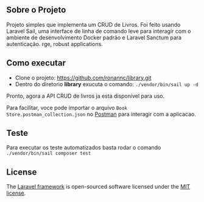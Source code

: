 ## Sobre o Projeto

Projeto simples que implementa um CRUD de Livros. Foi feito usando Laravel Sail, uma interface de linha de comando leve para interagir com o ambiente de
desenvolvimento Docker padrão e Laravel Sanctum para autenticação.
rge, robust applications.

## Como executar

- Clone o projeto: https://github.com/ronannc/library.git
- Dentro do diretorio **library** exucuta o comando: ```./vendor/bin/sail up -d```

Pronto, agora a API CRUD de livros ja esta disponível para uso.

Para facilitar, voce pode importar o arquivo ```Book Store.postman_collection.json``` no [Postman](https://postman.com/) para interagir com a aplicacao.

## Teste

Para executar os teste automatizados basta rodar o comando ```./vendor/bin/sail composer test```

## License

The [Laravel framework](https://laravel.com/) is open-sourced software licensed under the [MIT license](https://opensource.org/licenses/MIT).
